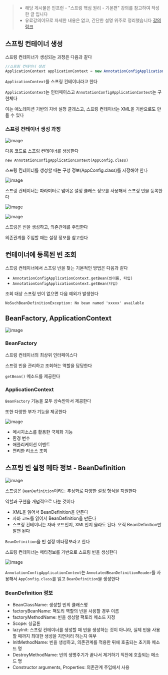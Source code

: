 > - 해당 게시물은 인프런 - "스프링 핵심 원리 - 기본편" 강의를 참고하여 작성한 글 입니다
> - 유료강의이므로 자세한 내용은 없고, 간단한 설명 위주로 정리했습니다
[강의 링크](https://www.inflearn.com/course/%EC%8A%A4%ED%94%84%EB%A7%81-%ED%95%B5%EC%8B%AC-%EC%9B%90%EB%A6%AC-%EA%B8%B0%EB%B3%B8%ED%8E%B8/dashboard)


## 스프링 컨테이너 생성

스프링 컨테이너가 생성되는 과정은 다음과 같다

```Java
//스프링 컨테이너 생성
ApplicationContext applicationContext = new AnnotationConfigApplicationContext(AppConfig.class);
```

`ApplicationContext`를 스프링 컨테이너라고 한다

`ApplicationContext`는 인터페이스고 `AnnotationConfigApplicationContext`는 구현체다

이는 애노테이션 기반의 자바 설정 클래스고, 스프링 컨테이너는 XML을 기반으로도 만들 수 있다


### 스프링 컨테이너 생성 과정

![image](https://github.com/yanJuicy/blog/assets/43159295/bb5c23f6-4646-445c-b991-9a419335f2f1)

다음 코드로 스프링 컨테이너를 생성한다

`new AnnotationConfigApplicationContext(AppConfig.class)`

스프링 컨테이너를 생성할 때는 구성 정보(AppConfig.class)를 지정해야 한다

![image](https://github.com/yanJuicy/blog/assets/43159295/da264222-ad98-4f45-b90e-353c20da1fdb)

스프링 컨테이너는 파라미터로 넘어온 설정 클래스 정보를 사용해서 스프링 빈을 등록한다

![image](https://github.com/yanJuicy/blog/assets/43159295/55ee98a2-bcba-4a53-9305-08e963e7197b)

![image](https://github.com/yanJuicy/blog/assets/43159295/bc85fcfa-f7ca-445d-ace2-72540ca957f7)

스프링은 빈을 생성하고, 의존관계를 주입한다

의존관계를 주입할 때는 설정 정보를 참고한다



## 컨테이너에 등록된 빈 조회

스프링 컨테이너에서 스프링 빈을 찾는 기본적인 방법은 다음과 같다

- `AnnotationConfigApplicationContext.getBean(빈이름, 타입)`
- `AnnotationConfigApplicationContext.getBean(타입)`

조회 대상 스프링 빈이 없으면 다음 예외가 발생한다

`NoSuchBeanDefinitionException: No bean named 'xxxxx' available`



## BeanFactory, ApplicationContext

![image](https://github.com/user-attachments/assets/ac7c7f4c-7a69-4849-a414-8fa22a67bcf7)


### BeanFactory

스프링 컨테이너의 최상위 인터페이스다

스프링 빈을 관리하고 조회하는 역할을 담당한다

`getBean()` 메소드를 제공한다


### ApplicationContext

`BeanFactory` 기능을 모두 상속받아서 제공한다

또한 다양한 부가 기능을 제공한다

![image](https://github.com/user-attachments/assets/c73a54c5-43cb-4950-8692-ea9668ca3a2b)

- 메시지소스를 활용한 국제화 기능
- 환경 변수
- 애플리케이션 이벤트
- 편리한 리소스 조회



## 스프링 빈 설정 메타 정보 - BeanDefinition

![image](https://github.com/user-attachments/assets/48adf3d4-0e11-47e6-b414-0f42a05d5d65)

스프링은 `BeanDefinition`이라는 추상화로 다양한 설정 형식을 지원한다

역할과 구현을 개념적으로 나눈 것이다

- XML을 읽어서 BeanDefinition을 만든다
- 자바 코드를 읽어서 BeanDefinition을 만든다
- 스프링 컨테이너는 자바 코드인지, XML인지 몰라도 된다. 오직 BeanDefinition만 알면 된다

`BeanDefinition`을 빈 설정 메타정보라고 한다

스프링 컨테이너는 메타정보를 기반으로 스프링 빈을 생성한다

![image](https://github.com/user-attachments/assets/e6443d39-479f-4af6-84dd-e48adbcde8e4)

`AnnotationConfigApplicationContext`는 `AnnotatedBeanDefinitionReader`를 사용해서 `AppConfig.class`를 읽고 `BeanDefinition`을 생성한다


### BeanDefinition 정보

- BeanClassName: 생성할 빈의 클래스명
- factoryBeanName: 팩토리 역할의 빈을 사용할 경우 이름
- factoryMethodName: 빈을 생성할 팩토리 메소드 지정
- Scope: 싱글톤
- lazyInit: 스프링 컨테이너를 생성할 때 빈을 생성하는 것이 아니라, 실제 빈을 사용할 때까지 최대한 생성을 지연처리 하는지 여부
- InitMethodName: 빈을 생성하고, 의존관계를 적용한 뒤에 호출되는 초기화 메소드 명
- DestroyMethodName: 빈의 생명주기가 끝나서 제거하기 직전에 호출되는 메소드 명
- Constructor arguments, Properties: 의존관계 주입에서 사용


